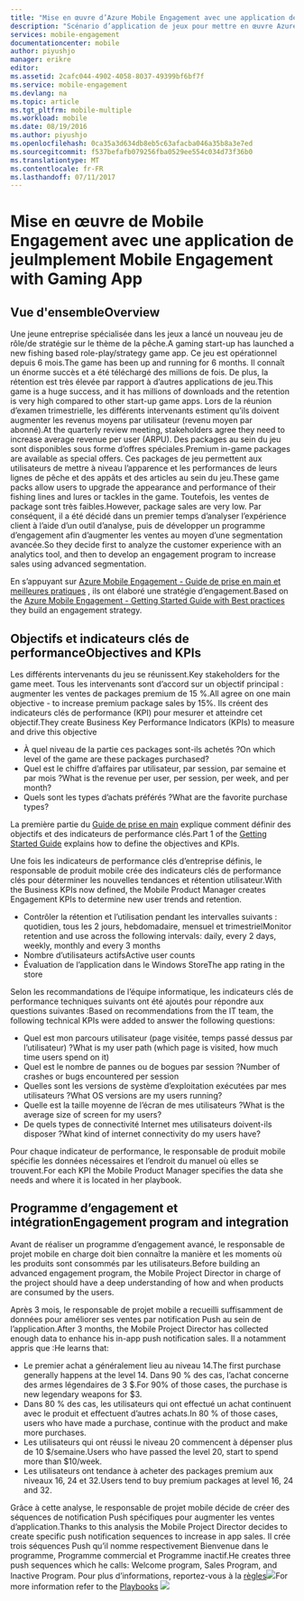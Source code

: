 ```yaml
---
title: "Mise en œuvre d’Azure Mobile Engagement avec une application de jeux"
description: "Scénario d’application de jeux pour mettre en œuvre Azure Mobile Engagement"
services: mobile-engagement
documentationcenter: mobile
author: piyushjo
manager: erikre
editor: 
ms.assetid: 2cafc044-4902-4058-8037-49399bf6bf7f
ms.service: mobile-engagement
ms.devlang: na
ms.topic: article
ms.tgt_pltfrm: mobile-multiple
ms.workload: mobile
ms.date: 08/19/2016
ms.author: piyushjo
ms.openlocfilehash: 0ca35a3d634db8eb5c63afacba046a35b8a3e7ed
ms.sourcegitcommit: f537befafb079256fba0529ee554c034d73f36b0
ms.translationtype: MT
ms.contentlocale: fr-FR
ms.lasthandoff: 07/11/2017
---
```

# <a name="implement-mobile-engagement-with-gaming-app"></a><span data-ttu-id="34e29-103">Mise en œuvre de Mobile Engagement avec une application de jeu</span><span class="sxs-lookup"><span data-stu-id="34e29-103">Implement Mobile Engagement with Gaming App</span></span>
## <a name="overview"></a><span data-ttu-id="34e29-104">Vue d'ensemble</span><span class="sxs-lookup"><span data-stu-id="34e29-104">Overview</span></span>
<span data-ttu-id="34e29-105">Une jeune entreprise spécialisée dans les jeux a lancé un nouveau jeu de rôle/de stratégie sur le thème de la pêche.</span><span class="sxs-lookup"><span data-stu-id="34e29-105">A gaming start-up has launched a new fishing based role-play/strategy game app.</span></span> <span data-ttu-id="34e29-106">Ce jeu est opérationnel depuis 6 mois.</span><span class="sxs-lookup"><span data-stu-id="34e29-106">The game has been up and running for 6 months.</span></span> <span data-ttu-id="34e29-107">Il connaît un énorme succès et a été téléchargé des millions de fois. De plus, la rétention est très élevée par rapport à d’autres applications de jeu.</span><span class="sxs-lookup"><span data-stu-id="34e29-107">This game is a huge success, and it has millions of downloads and the retention is very high compared to other start-up game apps.</span></span> <span data-ttu-id="34e29-108">Lors de la réunion d’examen trimestrielle, les différents intervenants estiment qu’ils doivent augmenter les revenus moyens par utilisateur (revenu moyen par abonné).</span><span class="sxs-lookup"><span data-stu-id="34e29-108">At the quarterly review meeting, stakeholders agree they need to increase average revenue per user (ARPU).</span></span> <span data-ttu-id="34e29-109">Des packages au sein du jeu sont disponibles sous forme d’offres spéciales.</span><span class="sxs-lookup"><span data-stu-id="34e29-109">Premium in-game packages are available as special offers.</span></span> <span data-ttu-id="34e29-110">Ces packages de jeu permettent aux utilisateurs de mettre à niveau l’apparence et les performances de leurs lignes de pêche et des appâts et des articles au sein du jeu.</span><span class="sxs-lookup"><span data-stu-id="34e29-110">These game packs allow users to upgrade the appearance and performance of their fishing lines and lures or tackles in the game.</span></span> <span data-ttu-id="34e29-111">Toutefois, les ventes de package sont très faibles.</span><span class="sxs-lookup"><span data-stu-id="34e29-111">However, package sales are very low.</span></span> <span data-ttu-id="34e29-112">Par conséquent, il a été décidé dans un premier temps d’analyser l’expérience client à l’aide d’un outil d’analyse, puis de développer un programme d’engagement afin d’augmenter les ventes au moyen d’une segmentation avancée.</span><span class="sxs-lookup"><span data-stu-id="34e29-112">So they decide first to analyze the customer experience with an analytics tool, and then to develop an engagement program to increase sales using advanced segmentation.</span></span>

<span data-ttu-id="34e29-113">En s’appuyant sur [Azure Mobile Engagement - Guide de prise en main et meilleures pratiques](mobile-engagement-getting-started-best-practices.md) , ils ont élaboré une stratégie d’engagement.</span><span class="sxs-lookup"><span data-stu-id="34e29-113">Based on the [Azure Mobile Engagement - Getting Started Guide with Best practices](mobile-engagement-getting-started-best-practices.md) they build an engagement strategy.</span></span>

## <a name="objectives-and-kpis"></a><span data-ttu-id="34e29-114">Objectifs et indicateurs clés de performance</span><span class="sxs-lookup"><span data-stu-id="34e29-114">Objectives and KPIs</span></span>
<span data-ttu-id="34e29-115">Les différents intervenants du jeu se réunissent.</span><span class="sxs-lookup"><span data-stu-id="34e29-115">Key stakeholders for the game meet.</span></span> <span data-ttu-id="34e29-116">Tous les intervenants sont d’accord sur un objectif principal : augmenter les ventes de packages premium de 15 %.</span><span class="sxs-lookup"><span data-stu-id="34e29-116">All agree on one main objective - to increase premium package sales by 15%.</span></span> <span data-ttu-id="34e29-117">Ils créent des indicateurs clés de performance (KPI) pour mesurer et atteindre cet objectif.</span><span class="sxs-lookup"><span data-stu-id="34e29-117">They create Business Key Performance Indicators (KPIs) to measure and drive this objective</span></span>

* <span data-ttu-id="34e29-118">À quel niveau de la partie ces packages sont-ils achetés ?</span><span class="sxs-lookup"><span data-stu-id="34e29-118">On which level of the game are these packages purchased?</span></span>
* <span data-ttu-id="34e29-119">Quel est le chiffre d’affaires par utilisateur, par session, par semaine et par mois ?</span><span class="sxs-lookup"><span data-stu-id="34e29-119">What is the revenue per user, per session, per week, and per month?</span></span>
* <span data-ttu-id="34e29-120">Quels sont les types d’achats préférés ?</span><span class="sxs-lookup"><span data-stu-id="34e29-120">What are the favorite purchase types?</span></span>

<span data-ttu-id="34e29-121">La première partie du [Guide de prise en main](mobile-engagement-getting-started-best-practices.md) explique comment définir des objectifs et des indicateurs de performance clés.</span><span class="sxs-lookup"><span data-stu-id="34e29-121">Part 1 of the [Getting Started Guide](mobile-engagement-getting-started-best-practices.md) explains how to define the objectives and KPIs.</span></span> 

<span data-ttu-id="34e29-122">Une fois les indicateurs de performance clés d’entreprise définis, le responsable de produit mobile crée des indicateurs clés de performance clés pour déterminer les nouvelles tendances et rétention utilisateur.</span><span class="sxs-lookup"><span data-stu-id="34e29-122">With the Business KPIs now defined, the Mobile Product Manager creates Engagement KPIs to determine new user trends and retention.</span></span>

* <span data-ttu-id="34e29-123">Contrôler la rétention et l’utilisation pendant les intervalles suivants : quotidien, tous les 2 jours, hebdomadaire, mensuel et trimestriel</span><span class="sxs-lookup"><span data-stu-id="34e29-123">Monitor retention and use across the following intervals: daily, every 2 days, weekly, monthly and every 3 months</span></span>
* <span data-ttu-id="34e29-124">Nombre d’utilisateurs actifs</span><span class="sxs-lookup"><span data-stu-id="34e29-124">Active user counts</span></span>
* <span data-ttu-id="34e29-125">Évaluation de l’application dans le Windows Store</span><span class="sxs-lookup"><span data-stu-id="34e29-125">The app rating in the store</span></span>

<span data-ttu-id="34e29-126">Selon les recommandations de l’équipe informatique, les indicateurs clés de performance techniques suivants ont été ajoutés pour répondre aux questions suivantes :</span><span class="sxs-lookup"><span data-stu-id="34e29-126">Based on recommendations from the IT team, the following technical KPIs were added to answer the following questions:</span></span>

* <span data-ttu-id="34e29-127">Quel est mon parcours utilisateur (page visitée, temps passé dessus par l’utilisateur) ?</span><span class="sxs-lookup"><span data-stu-id="34e29-127">What is my user path (which page is visited, how much time users spend on it)</span></span>
* <span data-ttu-id="34e29-128">Quel est le nombre de pannes ou de bogues par session ?</span><span class="sxs-lookup"><span data-stu-id="34e29-128">Number of crashes or bugs encountered per session</span></span>
* <span data-ttu-id="34e29-129">Quelles sont les versions de système d’exploitation exécutées par mes utilisateurs ?</span><span class="sxs-lookup"><span data-stu-id="34e29-129">What OS versions are my users running?</span></span>
* <span data-ttu-id="34e29-130">Quelle est la taille moyenne de l’écran de mes utilisateurs ?</span><span class="sxs-lookup"><span data-stu-id="34e29-130">What is the average size of screen for my users?</span></span>
* <span data-ttu-id="34e29-131">De quels types de connectivité Internet mes utilisateurs doivent-ils disposer ?</span><span class="sxs-lookup"><span data-stu-id="34e29-131">What kind of internet connectivity do my users have?</span></span>

<span data-ttu-id="34e29-132">Pour chaque indicateur de performance, le responsable de produit mobile spécifie les données nécessaires et l’endroit du manuel où elles se trouvent.</span><span class="sxs-lookup"><span data-stu-id="34e29-132">For each KPI the Mobile Product Manager specifies the data she needs and where it is located in her playbook.</span></span>

## <a name="engagement-program-and-integration"></a><span data-ttu-id="34e29-133">Programme d’engagement et intégration</span><span class="sxs-lookup"><span data-stu-id="34e29-133">Engagement program and integration</span></span>
<span data-ttu-id="34e29-134">Avant de réaliser un programme d’engagement avancé, le responsable de projet mobile en charge doit bien connaître la manière et les moments où les produits sont consommés par les utilisateurs.</span><span class="sxs-lookup"><span data-stu-id="34e29-134">Before building an advanced engagement program, the Mobile Project Director in charge of the project should have a deep understanding of how and when products are consumed by the users.</span></span>

<span data-ttu-id="34e29-135">Après 3 mois, le responsable de projet mobile a recueilli suffisamment de données pour améliorer ses ventes par notification Push au sein de l’application.</span><span class="sxs-lookup"><span data-stu-id="34e29-135">After 3 months, the Mobile Project Director has collected enough data to enhance his in-app push notification sales.</span></span> <span data-ttu-id="34e29-136">Il a notamment appris que :</span><span class="sxs-lookup"><span data-stu-id="34e29-136">He learns that:</span></span>

* <span data-ttu-id="34e29-137">Le premier achat a généralement lieu au niveau 14.</span><span class="sxs-lookup"><span data-stu-id="34e29-137">The first purchase generally happens at the level 14.</span></span> <span data-ttu-id="34e29-138">Dans 90 % des cas, l’achat concerne des armes légendaires de 3 $.</span><span class="sxs-lookup"><span data-stu-id="34e29-138">For 90% of those cases, the purchase is new legendary weapons for $3.</span></span>
* <span data-ttu-id="34e29-139">Dans 80 % des cas, les utilisateurs qui ont effectué un achat continuent avec le produit et effectuent d’autres achats.</span><span class="sxs-lookup"><span data-stu-id="34e29-139">In 80 % of those cases, users who have made a purchase, continue with the product and make more purchases.</span></span>
* <span data-ttu-id="34e29-140">Les utilisateurs qui ont réussi le niveau 20 commencent à dépenser plus de 10 $/semaine.</span><span class="sxs-lookup"><span data-stu-id="34e29-140">Users who have passed the level 20, start to spend more than $10/week.</span></span>
* <span data-ttu-id="34e29-141">Les utilisateurs ont tendance à acheter des packages premium aux niveaux 16, 24 et 32.</span><span class="sxs-lookup"><span data-stu-id="34e29-141">Users tend to buy premium packages at level 16, 24 and 32.</span></span>

<span data-ttu-id="34e29-142">Grâce à cette analyse, le responsable de projet mobile décide de créer des séquences de notification Push spécifiques pour augmenter les ventes d’application.</span><span class="sxs-lookup"><span data-stu-id="34e29-142">Thanks to this analysis the Mobile Project Director decides to create specific push notification sequences to increase in app sales.</span></span> <span data-ttu-id="34e29-143">Il crée trois séquences Push qu’il nomme respectivement Bienvenue dans le programme, Programme commercial et Programme inactif.</span><span class="sxs-lookup"><span data-stu-id="34e29-143">He creates three push sequences which he calls: Welcome program, Sales Program, and Inactive Program.</span></span> <span data-ttu-id="34e29-144">Pour plus d’informations, reportez-vous à la [règles](https://github.com/Azure/azure-mobile-engagement-samples/tree/master/Playbooks)![][1]</span><span class="sxs-lookup"><span data-stu-id="34e29-144">For more information refer to the [Playbooks](https://github.com/Azure/azure-mobile-engagement-samples/tree/master/Playbooks) ![][1]</span></span>

<!--Image references-->

[1]: ./media/mobile-engagement-game-scenario/notification-scenario.png

<!--Link references-->
